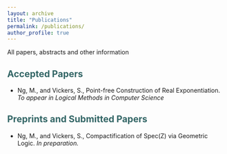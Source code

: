 ```yaml
---
layout: archive
title: "Publications"
permalink: /publications/
author_profile: true
---
```


All papers, abstracts and other information
<section>
<h2 id="htt"><font color="#336666"> Accepted Papers </font></h2> 
<ul>
  <li> Ng, M., and Vickers, S., Point-free Construction of Real Exponentiation. <i>To appear in Logical Methods in Computer Science</i></li></ul>
</section>

<section>
<h2 id="htt"><font color="#336666"> Preprints and Submitted Papers </font></h2> 
    <ul><li> Ng, M., and Vickers, S., Compactification of Spec(Z) via Geometric Logic. <i>In preparation.</i> </li></ul>
</section>
